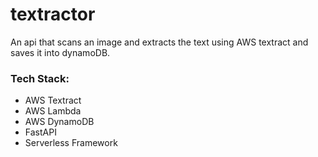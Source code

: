 # textractor

An api that scans an image and extracts the text using AWS textract and saves it into dynamoDB.

### Tech Stack:

- AWS Textract
- AWS Lambda
- AWS DynamoDB
- FastAPI
- Serverless Framework
